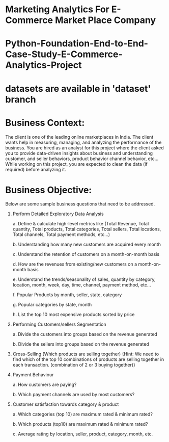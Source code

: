 # Marketing Analytics For E-Commerce Market Place Company

# Python-Foundation-End-to-End-Case-Study-E-Commerce-Analytics-Project

# datasets are available in 'dataset' branch

# Business Context:
The client is one of the leading online marketplaces in India. The client wants help in measuring, managing, and analyzing the performance of the business.
You are hired as an analyst for this project where the client asked you to provide data-driven insights about business and understanding customer, and seller behaviors, product behavior channel behavior, etc...
While working on this project, you are expected to clean the data (if required) before analyzing it.

# Business Objective:
Below are some sample business questions that need to be addressed.

1. Perform Detailed Exploratory Data Analysis
   
   a. Define & calculate high-level metrics like (Total Revenue, Total quantity, Total products, Total categories, Total sellers, Total locations, Total channels, Total payment methods, etc…)
   
   b. Understanding how many new customers are acquired every month
   
   c. Understand the retention of customers on a month-on-month basis
   
   d. How are the revenues from existing/new customers on a month-on-month basis
   
   e. Understand the trends/seasonality of sales, quantity by category, location, month, week, day, time, channel, payment method, etc…
   
   f. Popular Products by month, seller, state, category
   
   g. Popular categories by state, month
   
   h. List the top 10 most expensive products sorted by price
   
3. Performing Customers/sellers Segmentation
   
   a. Divide the customers into groups based on the revenue generated
   
   b. Divide the sellers into groups based on the revenue generated
   
5. Cross-Selling (Which products are selling together) {Hint: We need to find which of the top 10 combinations of products are selling together in each transaction. (combination of 2 or 3 buying together)}
   
7. Payment Behaviour
   
   a. How customers are paying?
   
   b. Which payment channels are used by most customers?
   
9. Customer satisfaction towards category & product
    
   a. Which categories (top 10) are maximum rated & minimum rated?
   
   b. Which products (top10) are maximum rated & minimum rated?
   
   c. Average rating by location, seller, product, category, month, etc.
   















